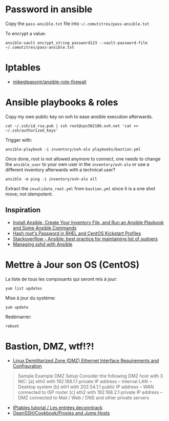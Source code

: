 # Password in ansible

Copy the `pass-ansible.txt` file into `~/.comutitres/pass-ansible.txt`

To encrypt a value:

```
ansible-vault encrypt_string password123 --vault-password-file ~/.comutitres/pass-ansible.txt
```



# Iptables

* [mikegleasonjr/ansible-role-firewall](https://github.com/mikegleasonjr/ansible-role-firewall)

# Ansible playbooks & roles

Copy my own public key on ovh to ease ansible execution afterwards.

```
cat ~/.ssh/id_rsa.pub | ssh root@vps502106.ovh.net 'cat >> ~/.ssh/authorized_keys'
```

Trigger with:

```
ansible-playbook -i inventory/ovh-alo playbooks/bastion.yml
```

Once done, root is not allowed anymore to connect, one needs to change the `ansible_user` to your own user in the `inventory/ovh-alo` or use a different inventory afterwards with a technical user?

```
ansible -m ping -i inventory/ovh-alo all
```

Extract the `invalidate_root.yml` from `bastion.yml` since it is a one shot move; not idempotent.


## Inspiration

* [Install Ansible, Create Your Inventory File, and Run an Ansible Playbook and Some Ansible Commands](https://thornelabs.net/2014/03/08/install-ansible-create-your-inventory-file-and-run-an-ansible-playbook-and-some-ansible-commands.html)
* [Hash root's Password in RHEL and CentOS Kickstart Profiles](https://thornelabs.net/2014/02/03/hash-roots-password-in-rhel-and-centos-kickstart-profiles.html)
* [Stackoverflow - Ansible: best practice for maintaining list of sudoers
](https://stackoverflow.com/questions/33359404/ansible-best-practice-for-maintaining-list-of-sudoers)
* [Managing sshd with Ansible](https://blather.michaelwlucas.com/archives/1819)


# Mettre à Jour son OS (CentOS)

La liste de tous les composants qui seront mis à jour:

    yum list updates

Mise à jour du système:

    yum update

Redémarrer:

    reboot


# Bastion, DMZ, wtf!?!

* [Linux Demilitarized Zone (DMZ) Ethernet Interface Requirements and Configuration](https://www.cyberciti.biz/faq/linux-demilitarized-zone-howto/)

> Sample Example DMZ Setup
> Consider the following DMZ host with 3 NIC:
> [a] eth0 with 192.168.1.1 private IP address – Internal LAN ~ Desktop system
> [b] eth1 with 202.54.1.1 public IP address – WAN connected to ISP router
> [c] eth2 with 192.168.2.1 private IP address – DMZ connected to Mail / Web / DNS and other private servers
>

* [IPtables tutorial / Les entrées deconntrack](https://www.inetdoc.net/guides/iptables-tutorial/theconntrackentries.html)
* [OpenSSH/Cookbook/Proxies and Jump Hosts](https://en.wikibooks.org/wiki/OpenSSH/Cookbook/Proxies_and_Jump_Hosts)
